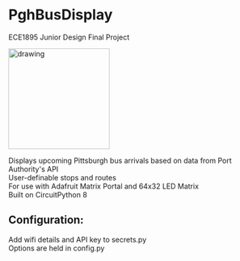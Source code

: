 # PghBusDisplay
ECE1895 Junior Design Final Project  

<img src="https://user-images.githubusercontent.com/24447054/202575720-3fdc24d7-6186-492d-90e0-c60ee0a78af5.png" alt="drawing" width="200"/>

Displays upcoming Pittsburgh bus arrivals based on data from Port Authority's API  
User-definable stops and routes  
For use with Adafruit Matrix Portal and 64x32 LED Matrix  
Built on CircuitPython 8

## Configuration:
Add wifi details and API key to secrets.py  
Options are held in config.py
